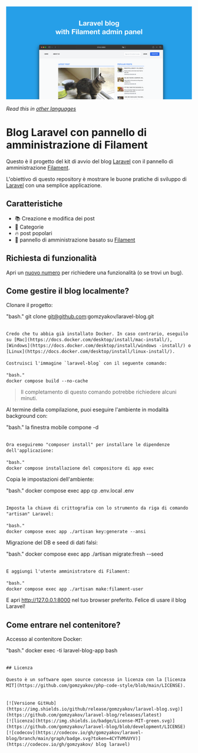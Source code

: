 ![Blog Laravel con pannello di amministrazione di Filament](../docs/social-preview-en.png)

_Read this in [other languages](./Translations.md)_

# Blog Laravel con pannello di amministrazione di Filament

Questo è il progetto del kit di avvio del blog [Laravel](https://laravel.com) con il pannello di amministrazione [Filament](https://filamentphp.com).

L'obiettivo di questo repository è mostrare le buone pratiche di sviluppo di [Laravel](https://laravel.com) con una semplice applicazione.

## Caratteristiche

- 📚 Creazione e modifica dei post
- 🥑 Categorie
- 🔥 post popolari
- 🎉 pannello di amministrazione basato su [Filament](https://filamentphp.com)

## Richiesta di funzionalità

Apri un [nuovo numero](https://github.com/gomzyakov/laravel-blog/issues/new) per richiedere una funzionalità (o se trovi un bug).

## Come gestire il blog localmente?

Clonare il progetto:

"bash."
git clone git@github.com:gomzyakov/laravel-blog.git
```

Credo che tu abbia già installato Docker. In caso contrario, eseguilo su [Mac](https://docs.docker.com/desktop/install/mac-install/), [Windows](https://docs.docker.com/desktop/install/windows -install/) o [Linux](https://docs.docker.com/desktop/install/linux-install/).

Costruisci l'immagine `laravel-blog` con il seguente comando:

"bash."
docker compose build --no-cache
```

>Il completamento di questo comando potrebbe richiedere alcuni minuti.

Al termine della compilazione, puoi eseguire l'ambiente in modalità background con:

"bash."
la finestra mobile compone -d
```

Ora eseguiremo "composer install" per installare le dipendenze dell'applicazione:

"bash."
docker compose installazione del compositore di app exec
```

Copia le impostazioni dell'ambiente:

"bash."
docker compose exec app cp .env.local .env
```

Imposta la chiave di crittografia con lo strumento da riga di comando "artisan" Laravel:

"bash."
docker compose exec app ./artisan key:generate --ansi
```

Migrazione del DB e seed di dati falsi:

"bash."
docker compose exec app ./artisan migrate:fresh --seed
```

E aggiungi l'utente amministratore di Filament:

"bash."
docker compose exec app ./artisan make:filament-user
```

E apri http://127.0.0.1:8000 nel tuo browser preferito. Felice di usare il blog Laravel!

## Come entrare nel contenitore?

Accesso al contenitore Docker:

"bash."
docker exec -ti laravel-blog-app bash
```

## Licenza

Questo è un software open source concesso in licenza con la [licenza MIT](https://github.com/gomzyakov/php-code-style/blob/main/LICENSE).


[![Versione GitHub](https://img.shields.io/github/release/gomzyakov/laravel-blog.svg)](https://github.com/gomzyakov/laravel-blog/releases/latest)
[![licenza](https://img.shields.io/badge/License-MIT-green.svg)](https://github.com/gomzyakov/laravel-blog/blob/development/LICENSE)
[![codecov](https://codecov.io/gh/gomzyakov/laravel-blog/branch/main/graph/badge.svg?token=4CYTVMVUYV)](https://codecov.io/gh/gomzyakov/ blog laravel)
